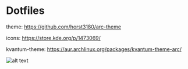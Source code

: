 # Dotfiles
theme: https://github.com/horst3180/arc-theme

icons: https://store.kde.org/p/1473069/

kvantum-theme: https://aur.archlinux.org/packages/kvantum-theme-arc/

![alt text](https://github.com/VenerableCrow/Dotfiles/blob/main/Rice.png)
